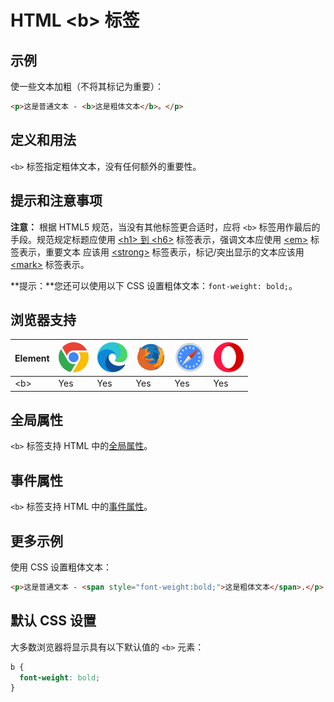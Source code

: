 HTML \<b> 标签
===

## 示例

使一些文本加粗（不将其标记为重要）：


```html idoc:preview
<p>这是普通文本 - <b>这是粗体文本</b>。</p>
```

## 定义和用法

`<b>` 标签指定粗体文本，没有任何额外的重要性。

## 提示和注意事项

**注意：** 根据 HTML5 规范，当没有其他标签更合适时，应将 `<b>` 标签用作最后的手段。规范规定标题应使用 [\<h1> 到 \<h6>](./hn.md) 标签表示，强调文本应使用 [\<em>](./em.md) 标签表示，重要文本 应该用 [\<strong>](./strong.md) 标签表示，标记/突出显示的文本应该用 [\<mark>](./mark.md) 标签表示。

**提示：**您还可以使用以下 CSS 设置粗体文本：`font-weight: bold;`。

## 浏览器支持

| Element  | ![chrome][1] | ![edge][2] | ![firefox][3] | ![safari][4] | ![opera][5] |
| ------- | --- | --- | --- | --- | --- |
| \<b>    | Yes | Yes | Yes | Yes | Yes |

## 全局属性

`<b>` 标签支持 HTML 中的[全局属性](../reference/standardattributes.md)。

## 事件属性

`<b>` 标签支持 HTML 中的[事件属性](../reference/eventattributes.md)。

## 更多示例


使用 CSS 设置粗体文本：

```html idoc:preview
<p>这是普通文本 - <span style="font-weight:bold;">这是粗体文本</span>.</p>
```

## 默认 CSS 设置

大多数浏览器将显示具有以下默认值的 `<b>` 元素：

```css
b {
  font-weight: bold;
}
```

[1]: ../assets/chrome.svg
[2]: ../assets/edge.svg
[3]: ../assets/firefox.svg
[4]: ../assets/safari.svg
[5]: ../assets/opera.svg